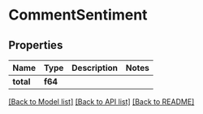# CommentSentiment

## Properties

Name | Type | Description | Notes
------------ | ------------- | ------------- | -------------
**total** | **f64** |  | 

[[Back to Model list]](../README.md#documentation-for-models) [[Back to API list]](../README.md#documentation-for-api-endpoints) [[Back to README]](../README.md)


